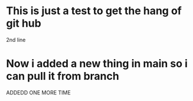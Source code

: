 # This is just a test to get the hang of git hub
2nd line
# Now i added a new thing in main so i can pull it from branch
ADDEDD ONE MORE TIME